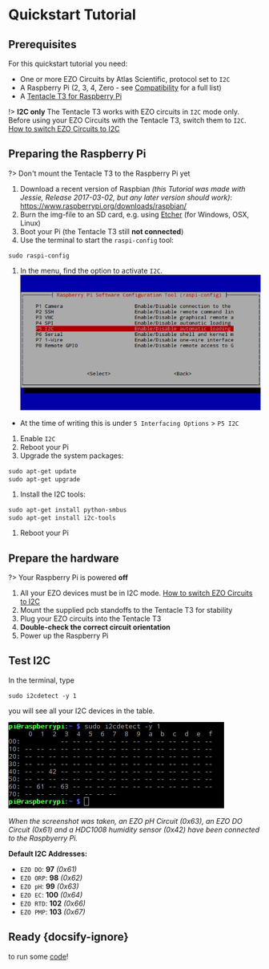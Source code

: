 # <i class="fas fa-angle-double-right"></i> Quickstart Tutorial

## Prerequisites
For this quickstart tutorial you need:
* One or more EZO Circuits by Atlas Scientific, protocol set to `I2C`
* A Raspberry Pi (2, 3, 4, Zero - see [Compatibility](compatibility.md) for a full list)
* A [Tentacle T3 for Raspberry Pi](https://www.whiteboxes.ch/shop/tentacle-t3-for-raspberry-pi/)

!> **I2C only** The Tentacle T3 works with EZO circuits in `I2C` mode only. Before using your EZO Circuits with the Tentacle T3, switch them to `I2C`. [How to switch EZO Circuits to I2C](protocols.md)

## Preparing the Raspberry Pi

?> Don't mount the Tentacle T3 to the Raspberry Pi yet

1. Download a recent version of Raspbian _(this Tutorial was made with Jessie, Release 2017-03-02, but any later version should work)_:
https://www.raspberrypi.org/downloads/raspbian/
1. Burn the img-file to an SD card, e.g. using [Etcher](https://etcher.io/) (for Windows, OSX, Linux)
1. Boot your Pi (the Tentacle T3 still **not connected**)
1. Use the terminal to start the `raspi-config` tool:
```
sudo raspi-config
```
1. In the menu, find the option to activate `I2C`.
 ![raspi-config](_media/raspi-config2.png)
 * At the time of writing this is under `5 Interfacing Options` > `P5 I2C`
1. Enable `I2C`
1. Reboot your Pi
1. Upgrade the system packages:
```
sudo apt-get update
sudo apt-get upgrade
```
1. Install the I2C tools:
```
sudo apt-get install python-smbus
sudo apt-get install i2c-tools
```
1. Reboot your Pi

## Prepare the hardware
?> Your Raspberry Pi is powered **off**

1. All your EZO devices must be in I2C mode. [How to switch EZO Circuits to I2C](protocols.md)
1. Mount the supplied pcb standoffs to the Tentacle T3 for stability
1. Plug your EZO circuits into the Tentacle T3
1. **<i class="fas fa-exclamation-triangle"></i> Double-check the correct circuit orientation**
1. Power up the Raspberry Pi

## Test I2C

In the terminal, type
```
sudo i2cdetect -y 1
```
you will see all your I2C devices in the table.

![raspi-config](_media/i2cdetect.png)

_When the screenshot was taken, an EZO pH Circuit (0x63), an EZO DO Circuit (0x61) and a HDC1008 humidity sensor (0x42) have been connected to the Raspbyerry Pi._

**Default I2C Addresses:**
* `EZO DO`: **97** _(0x61)_
* `EZO ORP`: **98** _(0x62)_
* `EZO pH`: **99** _(0x63)_
* `EZO EC`: **100** _(0x64)_
* `EZO RTD`: **102** _(0x66)_
* `EZO PMP`: **103** _(0x67)_

## Ready {docsify-ignore}
to run some [code](code.md)!
